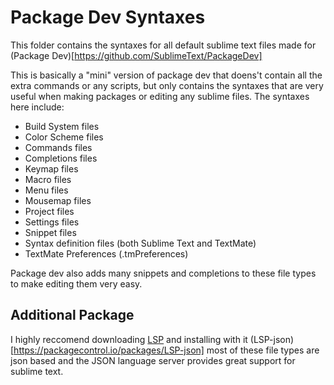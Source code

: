 # Package Dev Syntaxes

This folder contains the syntaxes for all default sublime text files made for (Package Dev)[https://github.com/SublimeText/PackageDev]

This is basically a "mini" version of package dev that doens't contain all the extra commands or any scripts, but only contains the syntaxes that are very useful when making packages or editing any sublime files. The syntaxes here include:

- Build System files
- Color Scheme files
- Commands files
- Completions files
- Keymap files
- Macro files
- Menu files
- Mousemap files
- Project files
- Settings files
- Snippet files
- Syntax definition files (both Sublime Text and TextMate)
- TextMate Preferences (.tmPreferences)

Package dev also adds many snippets and completions to these file types to make editing them very easy.

## Additional Package

I highly reccomend downloading [LSP](https://packagecontrol.io/packages/LSP) and installing with it (LSP-json)[https://packagecontrol.io/packages/LSP-json] most of these file types are json based and the JSON language server provides great support for sublime text.
